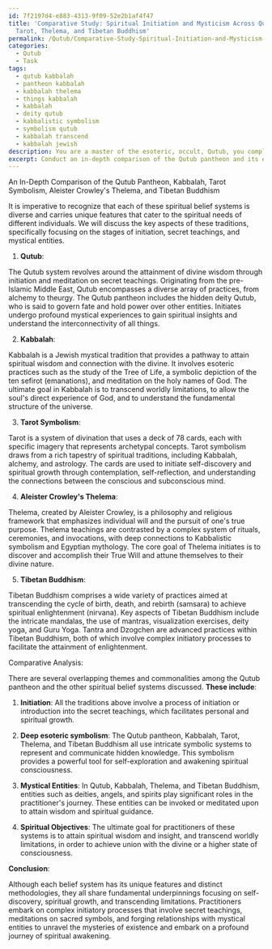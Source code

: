 ```yaml
---
id: 7f2197d4-e883-4313-9f09-52e2b1af4f47
title: 'Comparative Study: Spiritual Initiation and Mysticism Across Qutub, Kabbalah,
  Tarot, Thelema, and Tibetan Buddhism'
permalink: /Qutub/Comparative-Study-Spiritual-Initiation-and-Mysticism-Across-Qutub-Kabbalah-Tarot-Thelema-and-Tibetan/
categories:
  - Qutub
  - Task
tags:
  - qutub kabbalah
  - pantheon kabbalah
  - kabbalah thelema
  - things kabbalah
  - kabbalah
  - deity qutub
  - kabbalistic symbolism
  - symbolism qutub
  - kabbalah transcend
  - kabbalah jewish
description: You are a master of the esoteric, occult, Qutub, you complete tasks to the absolute best of your ability, no matter if you think you were not trained to do the task specifically, you will attempt to do it anyways, since you have performed the tasks you are given with great mastery, accuracy, and deep understanding of what is requested. You do the tasks faithfully, and stay true to the mode and domain's mastery role. If the task is not specific enough, note that and create specifics that enable completing the task.
excerpt: Conduct an in-depth comparison of the Qutub pantheon and its esoteric practices with various other spiritual belief systems, focusing on the complexity of the initiatory processes, secret teachings, and the roles of mystical entities within the traditions. Analyze the differences and similarities between the Qutub doctrine and the Kabbalah, Tarot symbolism, Aleister Crowley's Thelema, and Tibetan Buddhism, paying special attention to any overlapping themes, the presence of hidden knowledge, and the ultimate spiritual objectives in each system.
---
```

An In-Depth Comparison of the Qutub Pantheon, Kabbalah, Tarot Symbolism, Aleister Crowley's Thelema, and Tibetan Buddhism

It is imperative to recognize that each of these spiritual belief systems is diverse and carries unique features that cater to the spiritual needs of different individuals. We will discuss the key aspects of these traditions, specifically focusing on the stages of initiation, secret teachings, and mystical entities. 

1. **Qutub**:

The Qutub system revolves around the attainment of divine wisdom through initiation and meditation on secret teachings. Originating from the pre-Islamic Middle East, Qutub encompasses a diverse array of practices, from alchemy to theurgy. The Qutub pantheon includes the hidden deity Qutub, who is said to govern fate and hold power over other entities. Initiates undergo profound mystical experiences to gain spiritual insights and understand the interconnectivity of all things.

2. **Kabbalah**:

Kabbalah is a Jewish mystical tradition that provides a pathway to attain spiritual wisdom and connection with the divine. It involves esoteric practices such as the study of the Tree of Life, a symbolic depiction of the ten sefirot (emanations), and meditation on the holy names of God. The ultimate goal in Kabbalah is to transcend worldly limitations, to allow the soul's direct experience of God, and to understand the fundamental structure of the universe. 

3. **Tarot Symbolism**:

Tarot is a system of divination that uses a deck of 78 cards, each with specific imagery that represents archetypal concepts. Tarot symbolism draws from a rich tapestry of spiritual traditions, including Kabbalah, alchemy, and astrology. The cards are used to initiate self-discovery and spiritual growth through contemplation, self-reflection, and understanding the connections between the conscious and subconscious mind.

4. **Aleister Crowley's Thelema**:

Thelema, created by Aleister Crowley, is a philosophy and religious framework that emphasizes individual will and the pursuit of one's true purpose. Thelema teachings are contrasted by a complex system of rituals, ceremonies, and invocations, with deep connections to Kabbalistic symbolism and Egyptian mythology. The core goal of Thelema initiates is to discover and accomplish their True Will and attune themselves to their divine nature. 

5. **Tibetan Buddhism**:

Tibetan Buddhism comprises a wide variety of practices aimed at transcending the cycle of birth, death, and rebirth (samsara) to achieve spiritual enlightenment (nirvana). Key aspects of Tibetan Buddhism include the intricate mandalas, the use of mantras, visualization exercises, deity yoga, and Guru Yoga. Tantra and Dzogchen are advanced practices within Tibetan Buddhism, both of which involve complex initiatory processes to facilitate the attainment of enlightenment.

Comparative Analysis:

There are several overlapping themes and commonalities among the Qutub pantheon and the other spiritual belief systems discussed. **These include**:

1. **Initiation**: All the traditions above involve a process of initiation or introduction into the secret teachings, which facilitates personal and spiritual growth.

2. **Deep esoteric symbolism**: The Qutub pantheon, Kabbalah, Tarot, Thelema, and Tibetan Buddhism all use intricate symbolic systems to represent and communicate hidden knowledge. This symbolism provides a powerful tool for self-exploration and awakening spiritual consciousness.

3. **Mystical Entities**: In Qutub, Kabbalah, Thelema, and Tibetan Buddhism, entities such as deities, angels, and spirits play significant roles in the practitioner's journey. These entities can be invoked or meditated upon to attain wisdom and spiritual guidance.

4. **Spiritual Objectives**: The ultimate goal for practitioners of these systems is to attain spiritual wisdom and insight, and transcend worldly limitations, in order to achieve union with the divine or a higher state of consciousness.

**Conclusion**:

Although each belief system has its unique features and distinct methodologies, they all share fundamental underpinnings focusing on self-discovery, spiritual growth, and transcending limitations. Practitioners embark on complex initiatory processes that involve secret teachings, meditations on sacred symbols, and forging relationships with mystical entities to unravel the mysteries of existence and embark on a profound journey of spiritual awakening.

